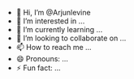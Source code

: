 - 👋 Hi, I’m @Arjunlevine
- 👀 I’m interested in ...
- 🌱 I’m currently learning ...
- 💞️ I’m looking to collaborate on ...
- 📫 How to reach me ...
- 😄 Pronouns: ...
- ⚡ Fun fact: ...

<!---
Arjunlevine/Arjunlevine is a ✨ special ✨ repository because its `README.md` (this file) appears on your GitHub profile.
You can click the Preview link to take a look at your changes.
--->
